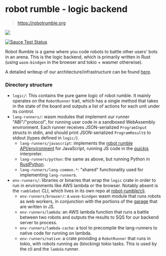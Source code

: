 # robot rumble - logic backend

> https://robotrumble.org

![](https://d3kx2398yo1gg8.cloudfront.net/images/demo.gif)

[![Sauce Test Status](https://app.saucelabs.com/browser-matrix/outkine.svg#)](https://saucelabs.com/u/outkine)

Robot Rumble is a game where you code robots to battle other users' bots in an
arena. This is the logic backend, which is primarily written in Rust (using
`wasm-bindgen` in the browser and tokio + wasmer otherwise).

A detailed writeup of our architecture/infrastructure can be found
[here](https://rr-docs.readthedocs.io/en/latest/technical-details.html).

### Directory structure

- `logic/`: This contains the pure game logic of robot rumble. It mainly
  operates on the `RobotRunner` trait, which has a single method that takes in
  the state of the board and outputs a list of actions for each unit under its
  control.
- `lang-runners/`: wasm modules that implement our runner "ABI"/"protocol", for
  running user code in a sandboxed WebAssembly environment. Each runner
  receives JSON-serialized `ProgramInput` structs in stdin, and should print
  JSON-serialized `ProgramResult`s to stdout (types defined in `logic/`).
  - `lang-runners/javascript`: implements the
    [robot rumble API/environment](https://rr-docs.readthedocs.io/en/latest/index.html)
    for JavaScript, running JS code in the
    [quickjs](https://bellard.org/quickjs/) interpreter.
  - `lang-runners/python`: the same as above, but running Python in
    [RustPython](https://rustpython.github.io).
  - `lang-runners/lang-common.*`: "shared" functionality used for implementing
    `lang-runner`s.
- `env-runners/`: libraries or binaries that wrap the `logic` crate in order to
  run in environments like AWS lambda or the browser. Notably absent is the
  `rumblebot` CLI, which lives in its own repo at
  [robot-rumble/cli](https://github.com/robot-rumble/cli).
  - `env-runners/browser/`: a `wasm-bindgen` wasm module that runs robots as
    web workers, in conjunction with the portions of the
    [garage](https://github.com/robot-rumble/battle-viewer/blob/master/src/garage/match.worker.js)
    that are written in JS.
  - `env-runners/lambda`: an AWS lambda function that runs a battle between two
    robots and outputs the results to SQS for our backend server to process.
  - `env-runners/lambda-cache`: a tool to precompile the lang-runners to native
    code for running on lambda.
  - `env-runners/native`: a crate providing a `RobotRunner` that runs in tokio,
    with robots running as (blocking) tokio tasks. This is used by the cli and
    the `lambda` runner.
